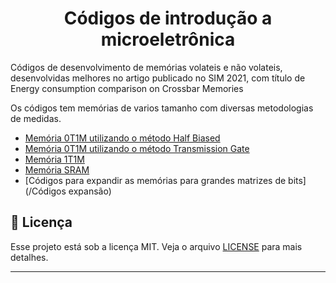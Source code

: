 
<h1 align="center">
  Códigos de introdução a microeletrônica
</h1>

Códigos de desenvolvimento de memórias volateis e não volateis, desenvolvidas melhores no artigo publicado no SIM 2021, com título de Energy consumption comparison on Crossbar Memories

Os códigos tem memórias de varios tamanho com diversas metodologias de medidas.

- [Memória 0T1M utilizando o método Half Biased](/1MTJ_HF)
- [Memória 0T1M utilizando o método Transmission Gate](/1MTJ_TG)
- [Memória 1T1M](/1T1MTJ)
- [Memória SRAM](/SRAM)
- [Códigos para expandir as memórias para grandes matrizes de bits](/Códigos expansão)
	
## :memo: Licença

Esse projeto está sob a licença MIT. Veja o arquivo [LICENSE](LICENSE) para mais detalhes.

---
